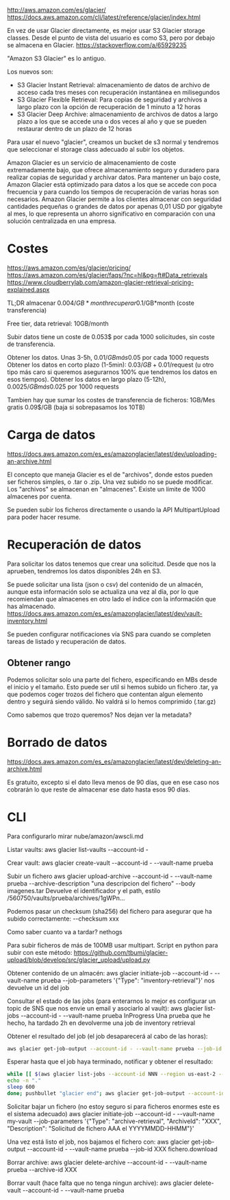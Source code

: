 <http://aws.amazon.com/es/glacier/>
<https://docs.aws.amazon.com/cli/latest/reference/glacier/index.html>

En vez de usar Glacier directamente, es mejor usar S3 Glacier storage classes.
Desde el punto de vista del usuario es como S3, pero por debajo se almacena en Glacier.
<https://stackoverflow.com/a/65929235>

"Amazon S3 Glacier" es lo antiguo.

Los nuevos son:

- S3 Glacier Instant Retrieval: almacenamiento de datos de archivo de acceso cada tres meses con recuperación instantánea en milisegundos
- S3 Glacier Flexible Retrieval: Para copias de seguridad y archivos a largo plazo con la opción de recuperación de 1 minuto a 12 horas
- S3 Glacier Deep Archive: almacenamiento de archivos de datos a largo plazo a los que se accede una o dos veces al año y que se pueden restaurar dentro de un plazo de 12 horas

Para usar el nuevo "glacier", creamos un bucket de s3 normal y tendremos que seleccionar el storage class adecuado al subir los objetos.

Amazon Glacier es un servicio de almacenamiento de coste extremadamente bajo, que ofrece almacenamiento seguro y duradero para realizar copias de seguridad y archivar datos. Para mantener un bajo coste, Amazon Glacier está optimizado para datos a los que se accede con poca frecuencia y para cuando los tiempos de recuperación de varias horas son necesarios. Amazon Glacier permite a los clientes almacenar con seguridad cantidades pequeñas o grandes de datos por apenas 0,01 USD por gigabyte al mes, lo que representa un ahorro significativo en comparación con una solución centralizada en una empresa.

# Costes

<https://aws.amazon.com/es/glacier/pricing/>
<https://aws.amazon.com/es/glacier/faqs/?nc=hl&pg=ft#Data_retrievals>
<https://www.cloudberrylab.com/amazon-glacier-retrieval-pricing-explained.aspx>

TL;DR
almacenar 0.004$/GB*month
recuperar 0.1$/GB*month (coste transferencia)

Free tier, data retrieval: 10GB/month

Subir datos tiene un coste de 0.053$ por cada 1000 solicitudes, sin coste de transferencia.

Obtener los datos. Unas 3-5h, 0.01$/GB más 0.05$ por cada 1000 requests
Obtener los datos en corto plazo (1-5min): 0.03$/GB + 0.01$/request (u otro tipo más caro si queremos asegurarnos 100% que tendremos los datos en esos tiempos).
Obtener los datos en largo plazo (5-12h), 0.0025$/GB más 0.025$ por 1000 requests

Tambien hay que sumar los costes de transferencia de ficheros:
1GB/Mes gratis
0.09$/GB (baja si sobrepasamos los 10TB)

# Carga de datos

<https://docs.aws.amazon.com/es_es/amazonglacier/latest/dev/uploading-an-archive.html>

El concepto que maneja Glacier es el de "archivos", donde estos pueden ser ficheros simples, o .tar o .zip. Una vez subido no se puede modificar.
Los "archivos" se almacenan en "almacenes". Existe un límite de 1000 almacenes por cuenta.

Se pueden subir los ficheros directamente o usando la API MultipartUpload para poder hacer resume.

# Recuperación de datos

Para solicitar los datos tenemos que crear una solicitud. Desde que nos la aprueben, tendremos los datos disponibles 24h en S3.

Se puede solicitar una lista (json o csv) del contenido de un almacén, aunque esta información solo se actualiza una vez al día, por lo que recomiendan que almacenes en otro lado el índice con la información que has almacenado.
<https://docs.aws.amazon.com/es_es/amazonglacier/latest/dev/vault-inventory.html>

Se pueden configurar notificaciones vía SNS para cuando se completen tareas de listado y recuperación de datos.

## Obtener rango

Podemos solicitar solo una parte del fichero, especificando en MBs desde el inicio y el tamaño.
Esto puede ser util si hemos subido un fichero .tar, ya que podemos coger trozos del fichero que contentan algun elemento dentro y seguirá siendo válido.
No valdrá si lo hemos comprimido (.tar.gz)

Como sabemos que trozo queremos? Nos dejan ver la metadata?

# Borrado de datos

<https://docs.aws.amazon.com/es_es/amazonglacier/latest/dev/deleting-an-archive.html>

Es gratuito, excepto si el dato lleva menos de 90 días, que en ese caso nos cobrarán lo que reste de almacenar ese dato hasta esos 90 días.

# CLI

Para configurarlo mirar nube/amazon/awscli.md

Listar vaults:
aws glacier list-vaults --account-id -

Crear vault:
aws glacier create-vault --account-id - --vault-name prueba

Subir un fichero
aws glacier upload-archive --account-id - --vault-name prueba --archive-description "una descripcion del fichero" --body imagenes.tar
Devuelve el identificador y el path, estilo /560750/vaults/prueba/archives/1gWPn...

Podemos pasar un checksum (sha256) del fichero para asegurar que ha subido correctamente:
--checksum xxx

Como saber cuanto va a tardar? nethogs

Para subir ficheros de más de 100MB usar multipart.
Script en python para subir con este método:
<https://github.com/tbumi/glacier-upload/blob/develop/src/glacier_upload/upload.py>

Obtener contenido de un almacén:
aws glacier initiate-job --account-id - --vault-name prueba --job-parameters '{"Type": "inventory-retrieval"}'
  nos devuelve un id del job

Consultar el estado de las jobs (para enterarnos lo mejor es configurar un topic de SNS que nos envie un email y asociarlo al vault):
aws glacier list-jobs --account-id - --vault-name prueba
  InProgress
  Una prueba que he hecho, ha tardado 2h en devolverme una job de inventory retrieval

Obtener el resultado del job (el job desaparecerá al cabo de las horas):

```bash
aws glacier get-job-output --account-id - --vault-name prueba --job-id XXX out.json
```

Esperar hasta que el job haya terminado, notificar y obtener el resultado:

```bash
while [[ $(aws glacier list-jobs --account-id NNN --region us-east-2 --vault-name backup | jq '.JobList[0].Completed') == "false" ]]; do
echo -n "."
sleep 600
done; pushbullet "glacier end"; aws glacier get-job-output --account-id NNN --region us-east-2 --vault-name backup --job-id XXXXXX job-output.json
```

Solicitar bajar un fichero (no estoy seguro si para ficheros enormes este es el sistema adecuado)
aws glacier initiate-job --account-id - --vault-name my-vault --job-parameters '{"Type": "archive-retrieval", "ArchiveId": "XXX", "Description": "Solicitud de fichero AAA el YYYYMMDD-HHMM"}'

Una vez está listo el job, nos bajamos el fichero con:
aws glacier get-job-output --account-id - --vault-name prueba --job-id XXX fichero.download

Borrar archive:
aws glacier delete-archive --account-id - --vault-name prueba --archive-id XXX

Borrar vault (hace falta que no tenga ningun archive):
aws glacier delete-vault --account-id - --vault-name prueba
